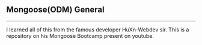<h2>Mongoose(ODM) General </h2>
<hr>
<p>
  I learned all of this from the famous developer HuXn-Webdev sir.
  This is a repository on his Mongoose Bootcamp present on youtube.  
</p>
